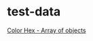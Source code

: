 # test-data

[Color Hex - Array of objects](https://raw.githubusercontent.com/kitkat729/test-data/main/assets/color-hex.json)